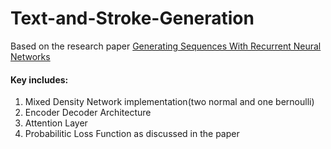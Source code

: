 # Text-and-Stroke-Generation

Based on the research paper [Generating Sequences With Recurrent Neural Networks](https://arxiv.org/pdf/1308.0850.pdf)

#### Key includes:

1. Mixed Density Network implementation(two normal and one bernoulli)
2. Encoder Decoder Architecture 
3. Attention Layer 
4. Probabilitic Loss Function as discussed in the paper
